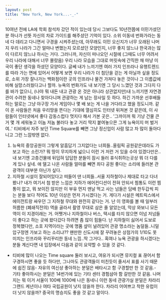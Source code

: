 ```yaml
---
layout: post
title: "New York, New York...-_-"
---
```


10여년 전에 LA에 학회 참석차 갔던 적이 있는데 당시 그보다도 10년전쯤에 이민가셨던 분 하나가 선뜻 자신의 차로 가이드를 해주셨던 기억이 있다.
소위 이동네 번화가라는 동네 다 데리고 다니면서 구경을 시켜주셨는데, 아무래도 이민 오신지가 너무 오래된 나머지 우리 나라가 그간 얼마나 변했는지 모르셨던 모양인지, 너무 좋지 않느냐 한국과는 많이 다르지 않느냐 하시는 거다. 그러니까, 자신이 떠나오던 시절에 (그때도 너무 어려서 우리 나라에 대해서 너무 몰랐음) 우리 나라 모습을 그대로 머릿속에 간직한 채 마냥 미국이 좋단 생각을 하셨던 모양이다.
글쎄 내가 느끼기엔 여러 가지 인프라나 유행트렌드를 따라 가는 면에 있어서 어떻게 보면 우리 나라가 더 첨단을 걷는 게 아닐까 싶을 정도로, 소위 가장 잘나가는 백화점이란 곳의 인프라나 물건 가져다 놓은 것이나 그 이름값에 비해 실망스러웠다고나 할까.
뉴욕의 번화가도 내 보기엔 그 당시 느꼈던 것과 그다지 다를 바가 없으니, (나야 뭐 내돈 내고 관광 온 것은 아니라 상관없지만)내 느끼기엔 자연경관이 수려한 동네나 찾아다니며 관광하는 게 남는 장사일 듯 하다. 하긴 가까운 선후배들 하는 말로는 그냥 야구장 가서 게임이나 몇 배 보는 게 나을 거다라고 했을 정도니까.
같이 온 사람들은 처음 우리땅을 뜬다는 기대에 열심히도 인터넷 뒤져본 것 같은데, 이 사람들이 인터넷에서 좋다 감동스럽다 멋지다 해서 가본 곳은..
'그까이꺼 뭐 기냥 건물 큰 거 몇 개 세워놓고 이놈 저놈 불러다 놓고 거리 딱지 붙여놓으믄 그게 뉴욕이지 머 벌거여..'
티비에서 자주 보던 Time Square를 빼면 그냥 정신업이 사람 많고 차 많이 돌아다니고 그런 느낌밖엔 없다.
1) 뉴욕의 중앙공원이 그렇게 알흠답기 그지없다는 너희들..올림픽 공원같은데라도 가보고 하는 소린가?
뭐 땅이 무지하게 넓으니 이런 거 저런 거 있을 수야 있겠다만은..내 보기엔 고층건물에 뒤덥혀 답답한 분들이 잠시 들러 휴식취하는곳상 뭐 더 다를게 있나 싶네. 애 델고 나온 사람들 얼마를 빼면 죄다 공원 좋다는 소리에 들러본 관광객이 대부분 아닌가 싶다.
2) 지하철 시설이 잘되어있다고 떠들어 댄 너희들..서울 지하철이나 제대로 타고 다녀봤나?
내가 여기서 첨 받은 느낌은 지하가 에어컨디션이 전혀 안되서 찜통도 이런 찜통이 없고, 뭐 보이진 않지만 이 부유 먼지 맨날 먹고 사는 넘들은 담배 한두갑씩 피는 분들 보다 적어도 10년 이상은 먼저 가시겠다는 거. 게다가 시설은 메트릭스에서 에이전트랑 싸우던 그 지하철 무대와 완전히 같다는 거. 난 이 영화를 볼 때 일부러 허름한 (폐쇄직전의) 역을 골라서 촬영 무대로 삼은 줄 알았는데, 막상 와보니 모든 역이 이 지경이래는 거. 
어쨋거나 지하철이나 버스, 택시를 타지 않으면 이넘 저넘들이 좋다고 하는 곳에 왔다갔다 하려면 좀 많이 힘들다.
난 지하철이 싫어서 도보로 정복했다만, 소호 지역이라는 곳에 명품 샾이 널려있어 관광 명소라는 놈덜들..니덜 압구정엔 가보고 하는 소리냐?? 왠만한 신도시에 잘 꾸려놓은 상점가의 1/10도 못 미치는 인프라와 꾸리꾸리한 동네 느낌..딱 그거다..
혹여나 뉴욕 관광을 하시겠다는 분들 계신다면 내 입장에서 다음과 같이 요약할 수 있을 것 같다.
- 티비에 많이 나오는 Time square 둘러 보시고, 여유가 되시면 뮤지컬 표 끊어서 함 구경하시면 좋을 듯 하다만, 그나마도 관광객들이 미친듯이 줄서서 표를 사기 때문에 쉽진 않음- 자유의 여신상 좋아하는 분덜은 배타시고 함 구경할만 한 것 같음.- 기타 좋아하시는 분덜은 14번가에 있는 기타 센터 경험삼아 함 갈만한 것 같음.
나머지는 뭐 이거 서울이 100배 1000배 나은 동네니 이런 동네 관광가실 분덜은 차라리 그랜드 케년이나 여타 국립공원이 낫지 않을까 한다. 차라리 어여쁘고 착한 유럽이 더 낫지 않을까? 중국의 명승지도 좋을 것 같고 말이다.

